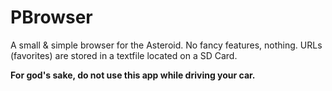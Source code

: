 # PBrowser

A small & simple browser for the Asteroid. No fancy features, nothing. URLs (favorites) are stored in a textfile located on a SD Card.

**For god's sake, do not use this app while driving your car.**